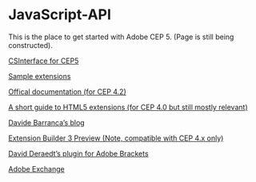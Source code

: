 JavaScript-API
==============

This is the place to get started with Adobe CEP 5. (Page is still being constructed).

[CSInterface for CEP5](https://github.com/Adobe-CEP/JavaScript-API/blob/master/CSInterface.js)

[Sample extensions](https://github.com/Adobe-CEP/Samples)

[Offical documentation (for CEP 4.2)](http://adobe.ly/1cWBggl)

[A short guide to HTML5 extensions (for CEP 4.0 but still mostly relevant)](http://adobe.ly/Nk1EK7)

[Davide Barranca’s blog](http://bit.ly/Nk1Mta)

[Extension Builder 3 Preview (Note, compatible with CEP 4.x only)](http://adobe.ly/1pho2QU)

[David Deraedt’s plugin for Adobe Brackets](http://bit.ly/QKWWYL)

[Adobe Exchange](http://bit.ly/1mHVksI)
